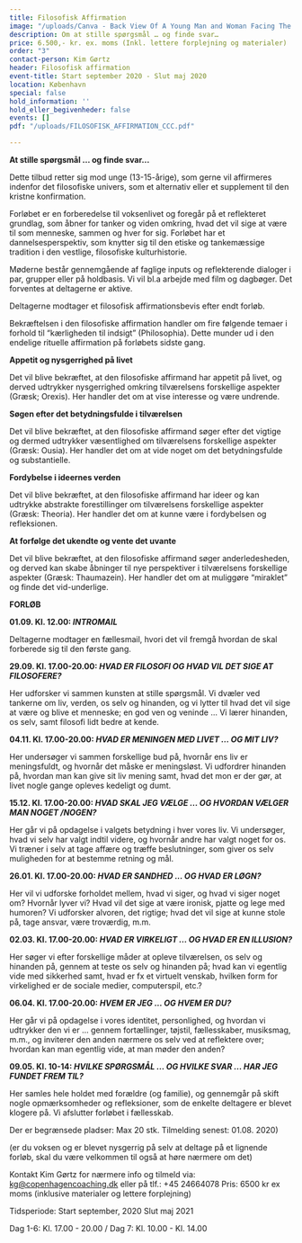 ```yaml
---
title: Filosofisk Affirmation
image: "/uploads/Canva - Back View Of A Young Man and Woman Facing The Sea.jpg"
description: Om at stille spørgsmål … og finde svar…
price: 6.500,- kr. ex. moms (Inkl. lettere forplejning og materialer)
order: "3"
contact-person: Kim Gørtz
header: Filosofisk affirmation
event-title: Start september 2020 - Slut maj 2020
location: København
special: false
hold_information: ''
hold_eller_begivenheder: false
events: []
pdf: "/uploads/FILOSOFISK_AFFIRMATION_CCC.pdf"

---
```

**At stille spørgsmål … og finde svar…**

Dette tilbud retter sig mod unge (13-15-årige), som gerne vil affirmeres indenfor det filosofiske univers, som et alternativ eller et supplement til den kristne konfirmation. 

Forløbet er en forberedelse til voksenlivet og foregår på et reflekteret grundlag, som åbner for tanker og viden omkring, hvad det vil sige at være til som menneske, sammen og hver for sig. Forløbet har et dannelsesperspektiv, som knytter sig til den etiske og tankemæssige tradition i den vestlige, filosofiske kulturhistorie.

Møderne består gennemgående af faglige inputs og reflekterende dialoger i par, grupper eller på holdbasis. Vi vil bl.a arbejde med film og dagbøger. Det forventes at deltagerne er aktive.

Deltagerne modtager et filosofisk affirmationsbevis efter endt forløb.

Bekræftelsen i den filosofiske affirmation handler om fire følgende temaer i forhold til “kærligheden til indsigt” (Philosophia). Dette munder ud i den endelige rituelle affirmation på forløbets sidste gang.

**Appetit og nysgerrighed på livet**

Det vil blive bekræftet, at den filosofiske affirmand har appetit på livet, og derved udtrykker nysgerrighed omkring tilværelsens forskellige aspekter (Græsk; Orexis). Her handler det om at vise interesse og være undrende.

**Søgen efter det betydningsfulde i tilværelsen**

Det vil blive bekræftet, at den filosofiske affirmand søger efter det vigtige og dermed udtrykker væsentlighed om tilværelsens forskellige aspekter (Græsk: Ousia). Her handler det om at vide noget om det betydningsfulde og substantielle.

**Fordybelse i ideernes verden**

Det vil blive bekræftet, at den filosofiske affirmand har ideer og kan udtrykke abstrakte forestillinger om tilværelsens forskellige aspekter (Græsk: Theoria). Her handler det om at kunne være i fordybelsen og refleksionen.

**At forfølge det ukendte og vente det uvante** 

Det vil blive bekræftet, at den filosofiske affirmand søger anderledesheden, og derved kan skabe åbninger til nye perspektiver i tilværelsens forskellige aspekter (Græsk: Thaumazein). Her handler det om at muliggøre “miraklet” og finde det vid-underlige.

**FORLØB**

**01.09. Kl. 12.00: _INTROMAIL_**

Deltagerne modtager en fællesmail, hvori det vil fremgå hvordan de skal forberede sig til den første gang.

**29.09. Kl. 17.00-20.00: _HVAD ER FILOSOFI OG HVAD VIL DET SIGE AT FILOSOFERE?_**

Her udforsker vi sammen kunsten at stille spørgsmål. Vi dvæler ved tankerne om liv, verden, os selv og hinanden, og vi lytter til hvad det vil sige at være og blive et menneske; en god ven og veninde ... Vi lærer hinanden, os selv, samt filosofi lidt bedre at kende.

**04.11. Kl. 17.00-20.00: _HVAD ER MENINGEN MED LIVET ... OG MIT LIV?_**

Her undersøger vi sammen forskellige bud på, hvornår ens liv er meningsfuldt, og hvornår det måske er meningsløst. Vi udfordrer hinanden på, hvordan man kan give sit liv mening samt, hvad det mon er der gør, at livet nogle gange opleves kedeligt og dumt.

**15.12. Kl. 17.00-20.00: _HVAD SKAL JEG VÆLGE ... OG HVORDAN VÆLGER MAN NOGET /NOGEN?_**

Her går vi på opdagelse i valgets betydning i hver vores liv. Vi undersøger, hvad vi selv har valgt indtil videre, og hvornår andre har valgt noget for os. Vi træner i selv at tage affære og træffe beslutninger, som giver os selv muligheden for at bestemme retning og mål.

**26.01. Kl. 17.00-20.00: _HVAD ER SANDHED ... OG HVAD ER LØGN?_**

Her vil vi udforske forholdet mellem, hvad vi siger, og hvad vi siger noget om? Hvornår lyver vi? Hvad vil det sige at være ironisk, pjatte og lege med humoren? Vi udforsker alvoren, det rigtige; hvad det vil sige at kunne stole på, tage ansvar, være troværdig, m.m.

**02.03. Kl. 17.00-20.00: _HVAD ER VIRKELIGT ... OG HVAD ER EN ILLUSION?_**

Her søger vi efter forskellige måder at opleve tilværelsen, os selv og hinanden på, gennem at teste os selv og hinanden på; hvad kan vi egentlig vide med sikkerhed samt, hvad er fx et virtuelt venskab, hvilken form for virkelighed er de sociale medier, computerspil, etc.?

**06.04. Kl. 17.00-20.00: _HVEM ER JEG ... OG HVEM ER DU?_**

Her går vi på opdagelse i vores identitet, personlighed, og hvordan vi udtrykker den vi er ... gennem fortællinger, tøjstil, fællesskaber, musiksmag, m.m., og inviterer den anden nærmere os selv ved at reflektere over; hvordan kan man egentlig vide, at man møder den anden?

**09.05. Kl. 10-14: _HVILKE SPØRGSMÅL ... OG HVILKE SVAR ... HAR JEG FUNDET FREM TIL?_**

Her samles hele holdet med forældre (og familie), og gennemgår på skift nogle opmærksomheder og refleksioner, som de enkelte deltagere er blevet klogere på. Vi afslutter forløbet i fællesskab.

Der er begrænsede pladser: Max 20 stk. Tilmelding senest: 01.08. 2020)

(er du voksen og er blevet nysgerrig på selv at deltage på et lignende forløb, skal du være velkommen til også at høre nærmere om det)

Kontakt Kim Gørtz for nærmere info og tilmeld via: [kg@copenhagencoaching.dk](mailto:kg@copenhagencoaching.dk) eller på tlf.: +45 24664078 Pris: 6500 kr ex moms (inklusive materialer og lettere forplejning)

Tidsperiode: Start september, 2020 Slut maj 2021

Dag 1-6: Kl. 17.00 - 20.00 / Dag 7: Kl. 10.00 - Kl. 14.00